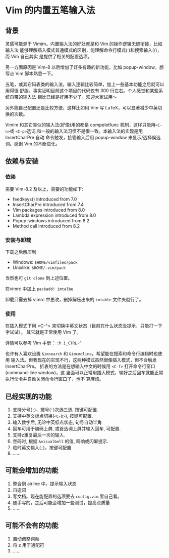 # Vim 的内置五笔输入法
## 背景
灵感可能源于 Vimim。内置输入法的好处就是和 Vim 的操作逻辑无缝衔接，比如输入法
能够理解插入模式普通模式的区别，能理解命令行模式(:)和搜索输入(/)，而 Vim 自己其实
是提供了相关的配置选项。

另一方面原因是 Vim-8 以后增加了好多有趣的新功能，比如 popup-window。想写点
Vim 脚本熟悉一下。

五笔，或其它码表类的输入法，输入逻辑比较简单，加上一些基本功能之后就可以用得很
舒服。事实证明目前这个项目的代码仅有 300 行左右。个人感觉和某些系统自带的输入法
相比已经是好用不少了。欢迎大家试用〜

另外能自己配置还是比较方便，这样比如用 Vim 写 LaTeX，可以显著减少中英切换的次数。

Vimim 和其它类似的输入法(好像)用的都是 compeletfunc 机制，这样只能用`<C-n>`或
`<C-p>`选词,和一般的输入法习惯不是很一致。本输入法的实现是用 InsertCharPre 自动
命令触发，接管输入后用 popup-window 来显示/选择候选词。感谢 Vim 的不断进化。

## 依赖与安装
### 依赖
需要 Vim-8.2 及以上，需要的功能如下:
* feedkeys()	introduced from 7.0
* InsertCharPre	introduced from 7.4
* Vim packages	introduced from 8.0
* Lambda expression introduced from 8.0
* Popup-windows	introduced from 8.2
* Method call	introduced from 8.2

### 安装与卸载
下载之后解压到
* Windows: `$HOME/vimfiles/pack`
* Unixlike: `$HOME/.vim/pack`

当然也可 `git clone` 到上述位置。

在vimrc 中加上
```packadd! imtalbe```

卸载只需去掉 vimrc 中更改，删掉解压出来的 `imtable` 文件夹就行了。

### 使用
在插入模式下用 <C-^> 来切换中英文状态（目前在什么状态没提示，只能打一下字试试）。
其它就是正常使用 Vim 了。

详情可以参考 Vim 手册：
`:h i_CTRL-^`

也许有人喜欢设置 `&imsearch` 和 `&imcmdline`，希望能在搜索和命令行编辑时也使用
输入法。但我现在的实现不行，这两种模式虽然很像插入模式，但不会触发 InsertCharPre。
折衷的方法是在想输入中文的时候用 `<C-f>` 打开命令行窗口(command-line window)，这
里面可以正常用插入模式，输好之后回车就能正常执行命令并自动关闭命令行窗口了，也不
算麻烦。

## 已经实现的功能
1. 支持分号(`;`)、撇号(`'`)次选三选, 按键可配置.
1. 支持中英文标点切换(`<C-b>`), 按键可配置.
1. 输入数字后, 无论中英标点状态, 句号自动半角
1. 回车可用于编码上屏, 或首选词上屏并输入回车, 可配置.
1. 支持z重复最后一次的输入.
1. 空码时, 根据 `&visualbell` 的值, 鸣响或闪屏提示.
1. 临时英文输入(`;`)，按键可配置
1. ……

## 可能会增加的功能
1. 整合到 airline 中，提示输入状态
1. 自造词
1. 写文档。现在能配置的选项要去 `config.vim` 里自己看。
1. 随手写的，之后可能会增加一些测试，提高点质量
1. ……

## 可能不会有的功能
1. 自动调整词频
1. 将 z 用于通配符
1. ……
